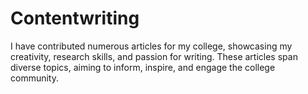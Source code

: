 # Contentwriting
I have contributed numerous articles for my college, showcasing my creativity, research skills, and passion for writing. These articles span diverse topics, aiming to inform, inspire, and engage the college community.
